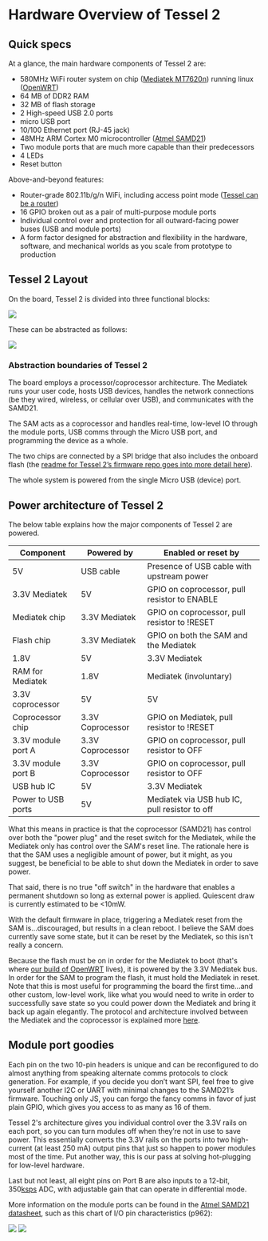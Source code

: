 # Hardware Overview of Tessel 2

## Quick specs

At a glance, the main hardware components of Tessel 2 are:

*  580MHz WiFi router system on chip ([Mediatek MT7620n](http://www.anz.ru/files/mediatek/MT7620_Datasheet.pdf)) running linux ([OpenWRT](https://openwrt.org/))
* 64 MB of DDR2 RAM
* 32 MB of flash storage
* 2 High-speed USB 2.0 ports
* micro USB port
* 10/100 Ethernet port (RJ-45 jack)
* 48MHz ARM Cortex M0 microcontroller ([Atmel SAMD21](http://www.atmel.com/Images/Atmel-42181-SAM-D21_Datasheet.pdf))
* Two module ports that are much more capable than their predecessors
* 4 LEDs
* Reset button

Above-and-beyond features:

* Router-grade 802.11b/g/n WiFi, including access point mode ([Tessel can be a router](http://tessel.github.io/t2-start/ap.html))
* 16 GPIO broken out as a pair of multi-purpose module ports
* Individual control over and protection for all outward-facing power buses (USB and module ports)
* A form factor designed for abstraction and flexibility in the hardware, software, and mechanical worlds as you scale from prototype to production

## Tessel 2 Layout

On the board, Tessel 2 is divided into three functional blocks:

![](http://67.media.tumblr.com/83018b7f2595c1f4b3877f74eb86d134/tumblr_inline_nkz56hKzbm1s75tgz.png)

These can be abstracted as follows:

![](http://65.media.tumblr.com/559c4d45074644a5c335987bec7c698e/tumblr_inline_nkz56bL5SC1s75tgz.png)

### Abstraction boundaries of Tessel 2

The board employs a processor/coprocessor architecture. The Mediatek runs your user code, hosts USB devices, handles the network connections (be they wired, wireless, or cellular over USB), and communicates with the SAMD21.

The SAM acts as a coprocessor and handles real-time, low-level IO through the module ports, USB comms through the Micro USB port, and programming the device as a whole.

The two chips are connected by a SPI bridge that also includes the onboard flash (the [readme for Tessel 2’s firmware repo goes into more detail here](https://github.com/tessel/v2-firmware/blob/master/README.md)).

The whole system is powered from the single Micro USB (device) port.

## Power architecture of Tessel 2

The below table explains how the major components of Tessel 2 are powered.

Component          | Powered by       | Enabled or reset by
-------------------|------------------|-------------------------------------------------
5V                 | USB cable        | Presence of USB cable with upstream power
3.3V Mediatek      | 5V               | GPIO on coprocessor, pull resistor to ENABLE
Mediatek chip      | 3.3V Mediatek    | GPIO on coprocessor, pull resistor to !RESET
Flash chip         | 3.3V Mediatek    | GPIO on both the SAM and the Mediatek
1.8V               | 5V               | 3.3V Mediatek
RAM for Mediatek   | 1.8V             | Mediatek (involuntary)
3.3V coprocessor   | 5V               | 5V
Coprocessor chip   | 3.3V Coprocessor | GPIO on Mediatek, pull resistor to !RESET
3.3V module port A | 3.3V Coprocessor | GPIO on coprocessor, pull resistor to OFF
3.3V module port B | 3.3V Coprocessor | GPIO on coprocessor, pull resistor to OFF
USB hub IC         | 5V               | 3.3V Mediatek
Power to USB ports | 5V               | Mediatek via USB hub IC, pull resistor to off

What this means in practice is that the coprocessor (SAMD21) has control over both the "power plug" and the reset switch for the Mediatek, while the Mediatek only has control over the SAM's reset line. The rationale here is that the SAM uses a negligible amount of power, but it might, as you suggest, be beneficial to be able to shut down the Mediatek in order to save power.

That said, there is no true "off switch" in the hardware that enables a permanent shutdown so long as external power is applied. Quiescent draw is currently estimated to be <10mW.

With the default firmware in place, triggering a Mediatek reset from the SAM is...discouraged, but results in a clean reboot. I believe the SAM does currently save some state, but it can be reset by the Mediatek, so this isn't really a concern.

Because the flash must be on in order for the Mediatek to boot (that's where [our build of OpenWRT](https://github.com/tessel/openwrt-tessel) lives), it is powered by the 3.3V Mediatek bus. In order for the SAM to program the flash, it must hold the Mediatek in reset. Note that this is most useful for programming the board the first time...and other custom, low-level work, like what you would need to write in order to successfully save state so you could power down the Mediatek and bring it back up again elegantly. The protocol and architecture involved between the Mediatek and the coprocessor is explained more [here](https://github.com/tessel/v2-firmware).

## Module port goodies

Each pin on the two 10-pin headers is unique and can be reconfigured to do almost anything from speaking alternate comms protocols to clock generation. For example, if you decide you don’t want SPI, feel free to give yourself another I2C or UART with minimal changes to the SAMD21’s firmware. Touching only JS, you can forgo the fancy comms in favor of just plain GPIO, which gives you access to as many as 16 of them.

Tessel 2's architecture gives you individual control over the 3.3V rails on each port, so you can turn modules off when they’re not in use to save power. This essentially converts the 3.3V rails on the ports into two high-current (at least 250 mA) output pins that just so happen to power modules most of the time. Put another way, this is our pass at solving hot-plugging for low-level hardware.

Last but not least, all eight pins on Port B are also inputs to a 12-bit, 350[ksps](http://www.maximintegrated.com/en/glossary/definitions.mvp/term/ksps/gpk/573) ADC, with adjustable gain that can operate in differential mode.

More information on the module ports can be found in the [Atmel SAMD21 datasheet](), such as this chart of I/O pin characteristics (p962):


![](https://cloud.githubusercontent.com/assets/454690/18562152/9215264c-7b50-11e6-9666-e00047d104d6.png)
![](https://cloud.githubusercontent.com/assets/454690/18562081/5343d92c-7b50-11e6-8473-9aba7ad127f3.png)
